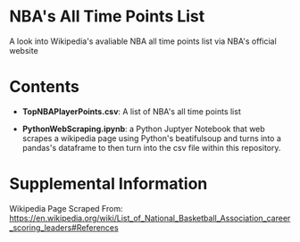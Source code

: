 <h1>NBA's All Time Points List</h1>

A look into Wikipedia's avaliable NBA all time points list via NBA's official website


<h1>Contents</h1>

- <b>TopNBAPlayerPoints.csv</b>: A list of NBA's all time points list 

- <b>PythonWebScraping.ipynb</b>: a Python Juptyer Notebook that web scrapes a wikipedia page using Python's beatifulsoup and turns into a pandas's dataframe to then turn into the csv file within this repository. 

<h1>Supplemental Information</h1>

Wikipedia Page Scraped From: https://en.wikipedia.org/wiki/List_of_National_Basketball_Association_career_scoring_leaders#References

